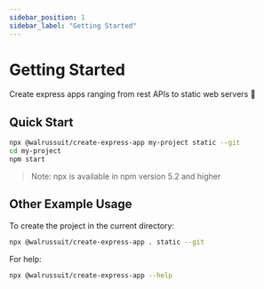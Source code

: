 ```yaml
---
sidebar_position: 1
sidebar_label: "Getting Started"
---
```


# Getting Started

Create express apps ranging from rest APIs to static web servers 🚀

## Quick Start

```bash
npx @walrussuit/create-express-app my-project static --git
cd my-project
npm start
```
> Note: npx is available in npm version 5.2 and higher

## Other Example Usage

To create the project in the current directory:
```bash
npx @walrussuit/create-express-app . static --git
```

For help:
```bash
npx @walrussuit/create-express-app --help
```
